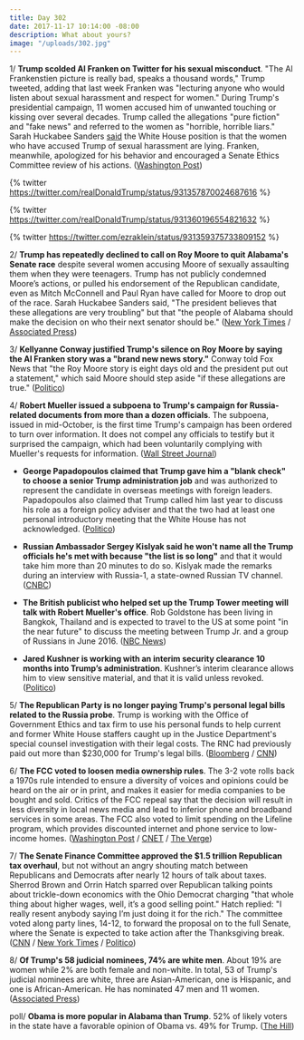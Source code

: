 ```yaml
---
title: Day 302
date: 2017-11-17 10:14:00 -08:00
description: What about yours?
image: "/uploads/302.jpg"
---
```


1/ **Trump scolded Al Franken on Twitter for his sexual misconduct**. "The Al Frankenstien picture is really bad, speaks a thousand words," Trump tweeted, adding that last week Franken was "lecturing anyone who would listen about sexual harassment and respect for women." During Trump's presidential campaign, 11 women accused him of unwanted touching or kissing over several decades. Trump called the allegations "pure fiction" and "fake news" and referred to the women as "horrible, horrible liars." Sarah Huckabee Sanders [said](https://whatthefuckjusthappenedtoday.com/2017/10/27/day-281/#9-the-white-house-all-of-the-women-w) the White House position is that the women who have accused Trump of sexual harassment are lying. Franken, meanwhile, apologized for his behavior and encouraged a Senate Ethics Committee review of his actions. ([Washington Post](https://www.washingtonpost.com/news/politics/wp/2017/11/16/trump-takes-aim-at-al-franken-over-groping-claims/))

{% twitter https://twitter.com/realDonaldTrump/status/931357870024687616 %}

{% twitter https://twitter.com/realDonaldTrump/status/931360196554821632 %}

{% twitter https://twitter.com/ezraklein/status/931359375733809152 %}

2/ **Trump has repeatedly declined to call on Roy Moore to quit Alabama's Senate race** despite several women accusing Moore of sexually assaulting them when they were teenagers. Trump has not publicly condemned Moore’s actions, or pulled his endorsement of the Republican candidate, even as Mitch McConnell and Paul Ryan have called for Moore to drop out of the race. Sarah Huckabee Sanders said, "The president believes that these allegations are very troubling" but that "the people of Alabama should make the decision on who their next senator should be." ([New York Times](https://www.nytimes.com/2017/11/16/us/politics/trump-franken-moore.html) / [Associated Press](https://apnews.com/31d095897fc6432a804c518b30666424/Selective-outrage:-Trump-criticizes-Franken,-silent-on-Moore))

3/ **Kellyanne Conway justified Trump's silence on Roy Moore by saying the Al Franken story was a "brand new news story."** Conway told Fox News that "the Roy Moore story is eight days old and the president put out a statement," which said Moore should step aside "if these allegations are true." ([Politico](https://www.politico.com/story/2017/11/17/trump-tweet-al-franken-roy-moore-kellyanne-conway-246732))

4/ **Robert Mueller issued a subpoena to Trump's campaign for Russia-related documents from more than a dozen officials**. The subpoena, issued in mid-October, is the first time Trump's campaign has been ordered to turn over information. It does not compel any officials to testify but it surprised the campaign, which had been voluntarily complying with Mueller's requests for information. ([Wall Street Journal](https://www.wsj.com/articles/special-counsel-mueller-issued-subpoena-for-russia-related-documents-from-trump-campaign-officials-1510875492))

* **George Papadopoulos claimed that Trump gave him a "blank check" to choose a senior Trump administration job** and was authorized to represent the candidate in overseas meetings with foreign leaders. Papadopoulos also claimed that Trump called him last year to discuss his role as a foreign policy adviser and that the two had at least one personal introductory meeting that the White House has not acknowledged. ([Politico](https://www.politico.com/story/2017/11/17/george-papadopoulos-trump-greece-russia-245668))

* **Russian Ambassador Sergey Kislyak said he won't name all the Trump officials he's met with because "the list is so long"** and that it would take him more than 20 minutes to do so. Kislyak made the remarks during an interview with Russia-1, a state-owned Russian TV channel. ([CNBC](https://www.cnbc.com/2017/11/16/kislyak-wont-name-trump-officials-hes-met-because-list-is-so-long.html))

* **The British publicist who helped set up the Trump Tower meeting will talk with Robert Mueller's office**. Rob Goldstone has been living in Bangkok, Thailand and is expected to travel to the US at some point "in the near future" to discuss the meeting between Trump Jr. and a group of Russians in June 2016. ([NBC News](https://www.nbcnews.com/news/us-news/rob-goldstone-ready-come-u-s-talk-mueller-n821826))

* **Jared Kushner is working with an interim security clearance 10 months into Trump’s administration**. Kushner’s interim clearance allows him to view sensitive material, and that it is valid unless revoked. ([Politico](https://www.politico.com/story/2017/11/16/jared-kushner-security-clearance-246531))

5/ **The Republican Party is no longer paying Trump's personal legal bills related to the Russia probe**. Trump is working with the Office of Government Ethics and tax firm to use his personal funds to help current and former White House staffers caught up in the Justice Department's special counsel investigation with their legal costs. The RNC had previously paid out more than $230,000 for Trump's legal bills. ([Bloomberg](https://www.bloomberg.com/news/articles/2017-11-17/trump-to-pay-his-own-legal-bills-set-up-fund-to-cover-staff) / [CNN](http://www.cnn.com/2017/11/17/politics/trump-legal-bills/index.html))

6/ **The FCC voted to loosen media ownership rules**. The 3-2 vote rolls back a 1970s rule intended to ensure a diversity of voices and opinions could be heard on the air or in print, and makes it easier for media companies to be bought and sold. Critics of the FCC repeal say that the decision will result in less diversity in local news media and lead to inferior phone and broadband services in some areas. The FCC also voted to limit spending on the Lifeline program, which provides discounted internet and phone service to low-income homes. ([Washington Post](https://www.washingtonpost.com/news/the-switch/wp/2017/11/16/the-fcc-just-repealed-decades-old-rules-blocking-broadcast-media-mergers/) / [CNET](https://www.cnet.com/news/fcc-votes-to-loosen-media-ownership-rules/) / [The Verge](https://www.theverge.com/2017/11/17/16669716/fcc-lifeline-scaled-back-tribal-lands-broadband-discount-limits))

7/ **The Senate Finance Committee approved the $1.5 trillion Republican tax overhaul**, but not without an angry shouting match between Republicans and Democrats after nearly 12 hours of talk about taxes. Sherrod Brown and Orrin Hatch sparred over Republican talking points about trickle-down economics with the Ohio Democrat charging "that whole thing about higher wages, well, it’s a good selling point." Hatch replied: "I really resent anybody saying I’m just doing it for the rich." The committee voted along party lines, 14-12, to forward the proposal on to the full Senate, where the Senate is expected to take action after the Thanksgiving break. ([CNN](http://www.cnn.com/2017/11/16/politics/tax-bill-committee/index.html) / [New York Times](https://www.nytimes.com/2017/11/17/us/politics/tax-bill-senate-hatch-brown-fight.html) / [Politico](https://www.politico.com/story/2017/11/16/senate-tax-bill-committee-246537))

8/ **Of Trump's 58 judicial nominees, 74% are white men**. About 19% are women while 2% are both female and non-white. In total, 53 of Trump's judicial nominees are white, three are Asian-American, one is Hispanic, and one is African-American. He has nominated 47 men and 11 women. ([Associated Press](https://www.apnews.com/a2c7a89828c747ed9439f60e4a89193e/Trump-choosing-white-men-as-judges,-highest-rate-in-decades))

poll/ **Obama is more popular in Alabama than Trump**. 52% of likely voters in the state have a favorable opinion of Obama vs. 49% for Trump. ([The Hill](http://thehill.com/homenews/campaign-polls/360807-fox-news-poll-obama-has-higher-favorability-in-alabama-than-trump))